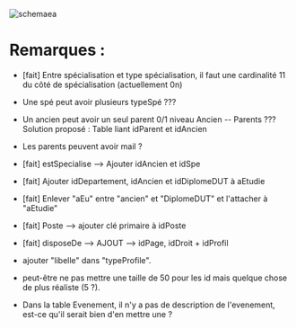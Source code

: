 ![schemaea](https://cloud.githubusercontent.com/assets/9157490/5077050/493779f2-6ea0-11e4-9b70-cf87a511ec92.jpg)

Remarques :
===========

  - [fait] Entre spécialisation et type spécialisation, il faut une cardinalité 11 du côté de spécialisation (actuellement 0n)
  - Une spé peut avoir plusieurs typeSpé ???
  - Un ancien peut avoir un seul parent 0/1 niveau Ancien -- Parents ??? Solution proposé : Table liant idParent et idAncien
  - Les parents peuvent avoir mail ?
  - [fait] estSpecialise --> Ajouter idAncien et idSpe
  - [fait] Ajouter idDepartement, idAncien et idDiplomeDUT à aEtudie
  - [fait] Enlever "aEu" entre "ancien" et "DiplomeDUT" et l'attacher à "aEtudie"
  - [fait] Poste --> ajouter clé primaire à idPoste
  - [fait] disposeDe --> AJOUT --> idPage, idDroit + idProfil
  - ajouter "libelle" dans "typeProfile".
  - peut-être ne pas mettre une taille de 50 pour les id mais quelque chose de plus réaliste (5 ?).

- Dans la table Evenement, il n'y a pas de description de l'evenement, est-ce qu'il serait bien d'en mettre une ?
